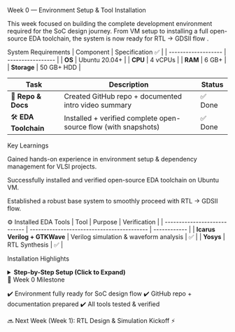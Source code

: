 Week 0 — Environment Setup & Tool Installation

This week focused on building the complete development environment required for the SoC design journey. From VM setup to installing a full open-source EDA toolchain, the system is now ready for RTL → GDSII flow .

System Requirements
| Component           | Specification ✅   |
| ------------------- | ----------------- |
| **OS**              | Ubuntu 20.04+     |
| **CPU**             | 4 vCPUs           |
| **RAM**             | 6 GB+             |
| **Storage**         | 50 GB+ HDD        |


| Task                  | Description                                                     | Status |
| --------------------- | --------------------------------------------------------------- | ------ |
| 📂 **Repo & Docs**    | Created GitHub repo + documented intro video summary            | ✅ Done |
| 🛠️ **EDA Toolchain** | Installed + verified complete open-source flow (with snapshots) | ✅ Done |

Key Learnings

Gained hands-on experience in environment setup & dependency management for VLSI projects.

Successfully installed and verified open-source EDA toolchain on Ubuntu VM.

Established a robust base system to smoothly proceed with RTL → GDSII flow.

⚙️ Installed EDA Tools
| Tool                         | Purpose                                    | Verification |
| ---------------------------- | ------------------------------------------ | ------------ |
| **Icarus Verilog + GTKWave** | Verilog simulation & waveform analysis     | ✅            |
| **Yosys**                    | RTL Synthesis                              | ✅            |


Installation Highlights
<details> <summary><b>Step-by-Step Setup (Click to Expand)</b></summary>

1️⃣ Icarus Verilog & GTKWave → Installed via APT for simulation & waveform viewing.

2️⃣ Yosys → Built from source for RTL synthesis.

</details>
📌 Week 0 Milestone

✔️ Environment fully ready for SoC design flow
✔️ GitHub repo + documentation prepared
✔️ All tools tested & verified

🔜 Next Week (Week 1): RTL Design & Simulation Kickoff ⚡

